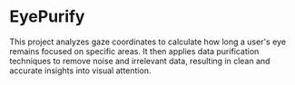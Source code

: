 # EyePurify
This project analyzes gaze coordinates to calculate how long a user's eye remains focused on specific areas. It then applies data purification techniques to remove noise and irrelevant data, resulting in clean and accurate insights into visual attention.
